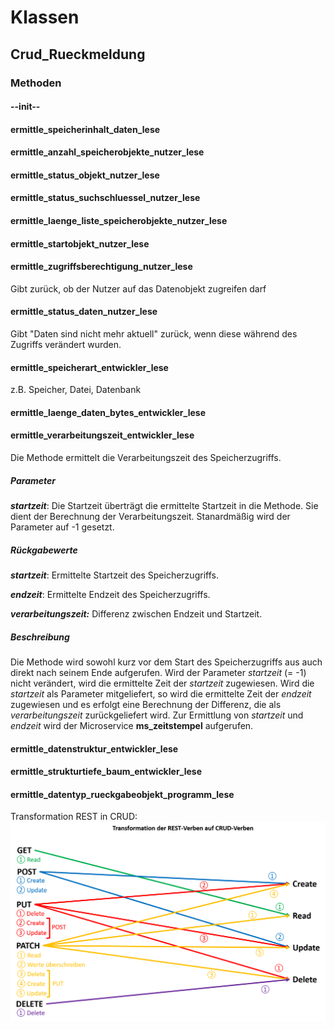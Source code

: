


# Klassen

## Crud_Rueckmeldung

### Methoden

#### --init--

#### ermittle_speicherinhalt_daten_lese

#### ermittle_anzahl_speicherobjekte_nutzer_lese

#### ermittle_status_objekt_nutzer_lese

#### ermittle_status_suchschluessel_nutzer_lese

#### ermittle_laenge_liste_speicherobjekte_nutzer_lese

#### ermittle_startobjekt_nutzer_lese

#### ermittle_zugriffsberechtigung_nutzer_lese
Gibt zurück, ob der Nutzer auf das Datenobjekt zugreifen darf

#### ermittle_status_daten_nutzer_lese
Gibt "Daten sind nicht mehr aktuell" zurück, wenn diese während des Zugriffs verändert wurden.

#### ermittle_speicherart_entwickler_lese
z.B. Speicher, Datei, Datenbank

#### ermittle_laenge_daten_bytes_entwickler_lese

#### ermittle_verarbeitungszeit_entwickler_lese
Die Methode ermittelt die Verarbeitungszeit des Speicherzugriffs.
##### Parameter
***startzeit***: Die Startzeit überträgt die ermittelte Startzeit in die Methode. Sie dient der Berechnung der Verarbeitungszeit. Stanardmäßig wird der Parameter auf -1 gesetzt.
##### Rückgabewerte
***startzeit***: Ermittelte Startzeit des Speicherzugriffs.

***endzeit***: Ermittelte Endzeit des Speicherzugriffs.

***verarbeitungszeit:*** Differenz zwischen Endzeit und Startzeit.
##### Beschreibung
Die Methode wird sowohl kurz vor dem Start des Speicherzugriffs aus auch direkt nach seinem Ende aufgerufen. Wird der Parameter *startzeit* (= -1) nicht verändert, wird die ermittelte Zeit der *startzeit* zugewiesen. 
Wird die *startzeit* als Parameter mitgeliefert, so wird die ermittelte Zeit der *endzeit* zugewiesen und es erfolgt eine Berechnung der Differenz, die als *verarbeitungszeit* zurückgeliefert wird.
Zur Ermittlung von *startzeit* und *endzeit* wird der Microservice **ms_zeitstempel** aufgerufen.

#### ermittle_datenstruktur_entwickler_lese

#### ermittle_strukturtiefe_baum_entwickler_lese

#### ermittle_datentyp_rueckgabeobjekt_programm_lese

Transformation REST in CRUD: ![Uebertragung REST zu CRUD](https://github.com/StefSchneider/Unternehmensfaehigkeiten/blob/master/Dokumentation/Grafik_Uebertragung_REST_ZU_CRUD.png)

